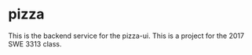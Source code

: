 # pizza

This is the backend service for the pizza-ui. This is a project for the 2017 SWE 3313 class.
